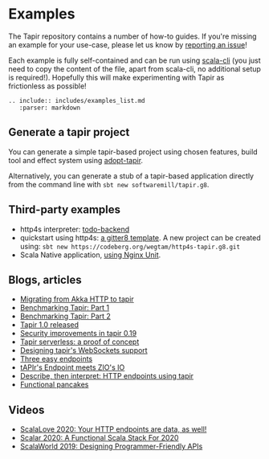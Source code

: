 # Examples

The Tapir repository contains a number of how-to guides. If you're missing an example for your use-case, please let us
know by [reporting an issue](https://github.com/softwaremill/tapir)!

Each example is fully self-contained and can be run using [scala-cli](https://scala-cli.virtuslab.org) (you just need
to copy the content of the file, apart from scala-cli, no additional setup is required!). Hopefully this will make
experimenting with Tapir as frictionless as possible!

```{eval-rst}
.. include:: includes/examples_list.md
   :parser: markdown
```

## Generate a tapir project

You can generate a simple tapir-based project using chosen features, build tool and effect system using [adopt-tapir](https://adopt-tapir.softwaremill.com).

Alternatively, you can generate a stub of a tapir-based application directly from the command line with `sbt new softwaremill/tapir.g8`.

## Third-party examples

* http4s interpreter: [todo-backend](https://github.com/lolgab/snunit-tapir-example)
* quickstart using http4s: [a gitter8 template](https://codeberg.org/wegtam/http4s-tapir.g8). A new project can be created using: `sbt new https://codeberg.org/wegtam/http4s-tapir.g8.git`
* Scala Native application, [using Nginx Unit](https://github.com/lolgab/snunit-tapir-example).

## Blogs, articles

* [Migrating from Akka HTTP to tapir](https://softwaremill.com/migrating-from-akka-http-to-tapir/)
* [Benchmarking Tapir: Part 1](https://softwaremill.com/benchmarking-tapir-part-1/)
* [Benchmarking Tapir: Part 2](https://softwaremill.com/benchmarking-tapir-part-2/)
* [Tapir 1.0 released](https://softwaremill.com/tapir-1-0-released/)
* [Security improvements in tapir 0.19](https://softwaremill.com/security-improvements-in-tapir-0-19/)
* [Tapir serverless: a proof of concept](https://blog.softwaremill.com/tapir-serverless-a-proof-of-concept-6b8c9de4d396)
* [Designing tapir's WebSockets support](https://blog.softwaremill.com/designing-tapirs-websockets-support-ff1573166368)
* [Three easy endpoints](https://blog.softwaremill.com/three-easy-endpoints-a6cbd52b0a6e)
* [tAPIr's Endpoint meets ZIO's IO](https://blog.softwaremill.com/tapirs-endpoint-meets-zio-s-io-3278099c5e10)
* [Describe, then interpret: HTTP endpoints using tapir](https://blog.softwaremill.com/describe-then-interpret-http-endpoints-using-tapir-ac139ba565b0)
* [Functional pancakes](https://blog.softwaremill.com/functional-pancakes-cf70023f0dcb)

## Videos

* [ScalaLove 2020: Your HTTP endpoints are data, as well!](https://www.youtube.com/watch?v=yuQNgZgSFIc&t=944s)
* [Scalar 2020: A Functional Scala Stack For 2020](https://www.youtube.com/watch?v=DGlkap5kzGU)
* [ScalaWorld 2019: Designing Programmer-Friendly APIs](https://www.youtube.com/watch?v=I3loMuHnYqw)
